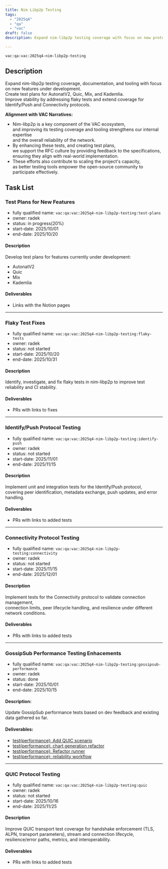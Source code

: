 ```yaml
---
title: Nim Libp2p Testing
tags:
  - "2025q4"
  - "qa"
  - "vac"  
draft: false  
description: Expand nim-libp2p testing coverage with focus on new protocols, test plans, and stability improvements. 

---
```


`vac:qa:vac:2025q4-nim-libp2p-testing`

## Description
Expand nim-libp2p testing coverage, documentation, and tooling with focus on new features under development.  
Create test plans for AutonatV2, Quic, Mix, and Kademlia.  
Improve stability by addressing flaky tests and extend coverage for Identify/Push and Connectivity protocols.

**Alignment with VAC Narratives:**
* Nim-libp2p is a key component of the VAC ecosystem,  
  and improving its testing coverage and tooling strengthens our internal expertise  
  and the overall reliability of the network.  
* By enhancing these tests, and creating test plans,  
  we support the RFC culture by providing feedback to the specifications,  
  ensuring they align with real-world implementation.  
* These efforts also contribute to scaling the project's capacity,  
  as better testing tools empower the open-source community to participate effectively.  

## Task List

### Test Plans for New Features

* fully qualified name: `vac:qa:vac:2025q4-nim-libp2p-testing:test-plans`
* owner: radek
* status: in progress(20%)
* start-date: 2025/10/01
* end-date: 2025/10/20

#### Description
Develop test plans for features currently under development:  
- AutonatV2  
- Quic  
- Mix  
- Kademlia  

#### Deliverables
* Links with the Notion pages

---

### Flaky Test Fixes

* fully qualified name: `vac:qa:vac:2025q4-nim-libp2p-testing:flaky-tests`
* owner: radek
* status: not started
* start-date: 2025/10/20
* end-date: 2025/10/31

#### Description
Identify, investigate, and fix flaky tests in nim-libp2p to improve test reliability and CI stability.

#### Deliverables
* PRs with links to fixes

---

### Identify/Push Protocol Testing

* fully qualified name: `vac:qa:vac:2025q4-nim-libp2p-testing:identify-push`
* owner: radek
* status: not started
* start-date: 2025/11/01
* end-date: 2025/11/15

#### Description
Implement unit and integration tests for the Identify/Push protocol,  
covering peer identification, metadata exchange, push updates, and error handling.

#### Deliverables
* PRs with links to added tests

---

### Connectivity Protocol Testing

* fully qualified name: `vac:qa:vac:2025q4-nim-libp2p-testing:connectivity`
* owner: radek
* status: not started
* start-date: 2025/11/15
* end-date: 2025/12/01

#### Description
Implement tests for the Connectivity protocol to validate connection management,  
connection limits, peer lifecycle handling, and resilience under different network conditions.

#### Deliverables
* PRs with links to added tests

---

### GossipSub Performance Testing Enhacements

* fully qualified name: `vac:qa:vac:2025q4-nim-libp2p-testing:gossipsub-performance`
* owner: radek
* status: done
* start-date: 2025/10/01
* end-date: 2025/10/15

#### Description: 
Update GossipSub performance tests based on dev feedback and existing data gathered so far.

#### Deliverables:
- [test(performance): Add QUIC scenario](https://github.com/vacp2p/nim-libp2p/pull/1631)
- [test(performance): chart generation refactor](https://github.com/vacp2p/nim-libp2p/pull/1718)
- [test(performance): Refactor runner](https://github.com/vacp2p/nim-libp2p/pull/1735)
- [test(performance): reliability workflow](https://github.com/vacp2p/nim-libp2p/pull/1729)

---

### QUIC Protocol Testing

* fully qualified name: `vac:qa:vac:2025q4-nim-libp2p-testing:quic`
* owner: radek
* status: not started
* start-date: 2025/10/16
* end-date: 2025/11/25

#### Description
Improve QUIC transport test coverage for handshake enforcement (TLS, ALPN, transport parameters), 
stream and connection lifecycle, resilience/error paths, metrics, and interoperability.

#### Deliverables
- PRs with links to added tests
